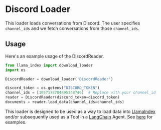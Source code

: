 # Discord Loader

This loader loads conversations from Discord. The user specifies `channel_ids` and we fetch conversations from
those `channel_ids`.

## Usage

Here's an example usage of the DiscordReader.

```python
from llama_index import download_loader
import os

DiscordReader = download_loader('DiscordReader')

discord_token = os.getenv("DISCORD_TOKEN")
channel_ids = [1057178784895348746]  # Replace with your channel_id
reader = DiscordReader(discord_token=discord_token)
documents = reader.load_data(channel_ids=channel_ids)
```

This loader is designed to be used as a way to load data into [LlamaIndex](https://github.com/jerryjliu/gpt_index/tree/main/gpt_index) and/or subsequently used as a Tool in a [LangChain](https://github.com/hwchase17/langchain) Agent. See [here](https://github.com/emptycrown/llama-hub/tree/main) for examples.
